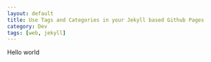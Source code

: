 ```yaml
---
layout: default
title: Use Tags and Categories in your Jekyll based Github Pages
category: Dev
tags: [web, jekyll]
---
```


Hello world
